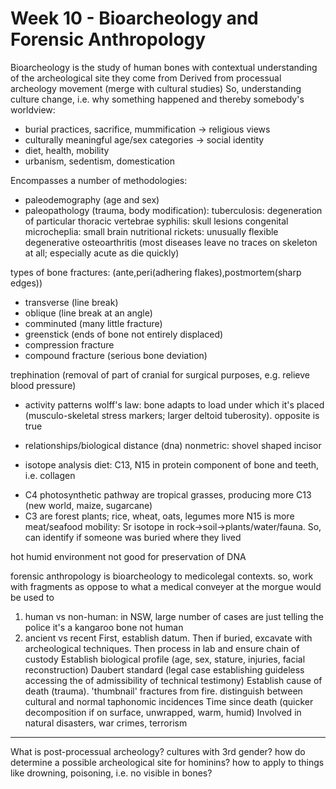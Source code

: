 <!-- SPDX-License-Identifier: zlib-acknowledgement -->
# Week 10 - Bioarcheology and Forensic Anthropology
Bioarcheology is the study of human bones with contextual understanding of the archeological site they come from
Derived from processual archeology movement (merge with cultural studies)
So, understanding culture change, i.e. why something happened and thereby somebody's worldview:
* burial practices, sacrifice, mummification -> religious views
* culturally meaningful age/sex categories -> social identity
* diet, health, mobility
* urbanism, sedentism, domestication

Encompasses a number of methodologies:
* paleodemography (age and sex)
* paleopathology (trauma, body modification):
tuberculosis: degeneration of particular thoracic vertebrae
syphilis: skull lesions
congenital microcheplia: small brain
nutritional rickets: unusually flexible
degenerative osteoarthritis
(most diseases leave no traces on skeleton at all; especially acute as die quickly)

types of bone fractures: (ante,peri(adhering flakes),postmortem(sharp edges))
  - transverse (line break)
  - oblique (line break at an angle)
  - comminuted (many little fracture)
  - greenstick (ends of bone not entirely displaced)
  - compression fracture
  - compound fracture (serious bone deviation)

trephination (removal of part of cranial for surgical purposes, e.g. relieve blood pressure)

* activity patterns
wolff's law: bone adapts to load under which it's placed (musculo-skeletal stress markers; larger deltoid tuberosity). opposite is true

* relationships/biological distance (dna)
nonmetric: shovel shaped incisor

* isotope analysis
diet: C13, N15 in protein component of bone and teeth, i.e. collagen
 - C4 photosynthetic pathway are tropical grasses, producing more C13 (new world, maize, sugarcane)
 - C3 are forest plants; rice, wheat, oats, legumes 
more N15 is more meat/seafood
mobility: Sr isotope in rock->soil->plants/water/fauna. So, can identify if someone was buried where they lived

hot humid environment not good for preservation of DNA

forensic anthropology is bioarcheology to medicolegal contexts. so, work with fragments as oppose to what a medical conveyer at the morgue would be used to 
1. human vs non-human: in NSW, large number of cases are just telling the police it's a kangaroo bone not human
2. ancient vs recent
First, establish datum. Then if buried, excavate with archeological techniques. Then process in lab and ensure chain of custody
Establish biological profile (age, sex, stature, injuries, facial reconstruction)
Daubert standard (legal case establishing guideless accessing the of admissibility of technical testimony)
Establish cause of death (trauma). 'thumbnail' fractures from fire. distinguish between cultural and normal taphonomic incidences
Time since death (quicker decomposition if on surface, unwrapped, warm, humid)
Involved in natural disasters, war crimes, terrorism


-------------------------------------------------------------

What is post-processual archeology?
cultures with 3rd gender?
how do determine a possible archeological site for hominins?
how to apply to things like drowning, poisoning, i.e. no visible in bones?
